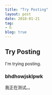```yaml
---
title: "Try Posting"
layout: post
date: 2018-01-21
tag:
- h
blog: true
---
```


## Try Posting

I'm trying posting.

### bhdhowjsklpwk

我正在测试。。
